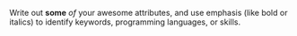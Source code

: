 Write out __some__ *o*_f_ your awesome attributes, and use emphasis (like bold or italics) to identify keywords, programming languages, or skills. 
